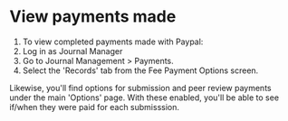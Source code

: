# View payments made

1. To view completed payments made with Paypal:
2. Log in as Journal Manager
3. Go to Journal Management &gt; Payments.
4. Select the 'Records' tab from the Fee Payment Options screen. 

Likewise, you'll find options for submission and peer review payments under the main 'Options' page. With these enabled, you'll be able to see if/when they were paid for each submisssion.

